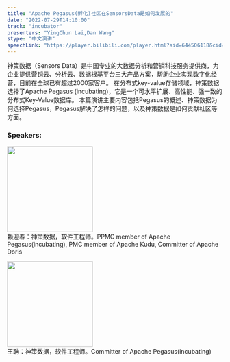 ```yaml
---
title: "Apache Pegasus(孵化)社区在SensorsData是如何发展的"
date: "2022-07-29T14:10:00"
track: "incubator"
presenters: "YingChun Lai,Dan Wang"
stype: "中文演讲"
speechLink: "https://player.bilibili.com/player.html?aid=644506118&cid=806872645&page=1"
---
```

神策数据（Sensors Data）是中国专业的大数据分析和营销科技服务提供商，为企业提供营销云、分析云、数据根基平台三大产品方案，帮助企业实现数字化经营，目前在全球已有超过2000家客户。
在分布式key-value存储领域，神策数据选择了Apache Pegasus (incubating)，它是一个可水平扩展、高性能、强一致的分布式Key-Value数据库。
本篇演讲主要内容包括Pegasus的概述、神策数据为何选择Pegasus，Pegasus解决了怎样的问题，以及神策数据是如何贡献社区等方面。

 ### Speakers: 
 <img src="images/speaker/1116.png" width="200" /><br>赖迎春：神策数据，软件工程师。PPMC member of Apache Pegasus(incubating), PMC member of Apache Kudu, Committer of Apache Doris


 <img src="images/speaker/1116_2.png" width="200" /><br>王聃：神策数据，软件工程师。Committer of Apache Pegasus(incubating)

 
